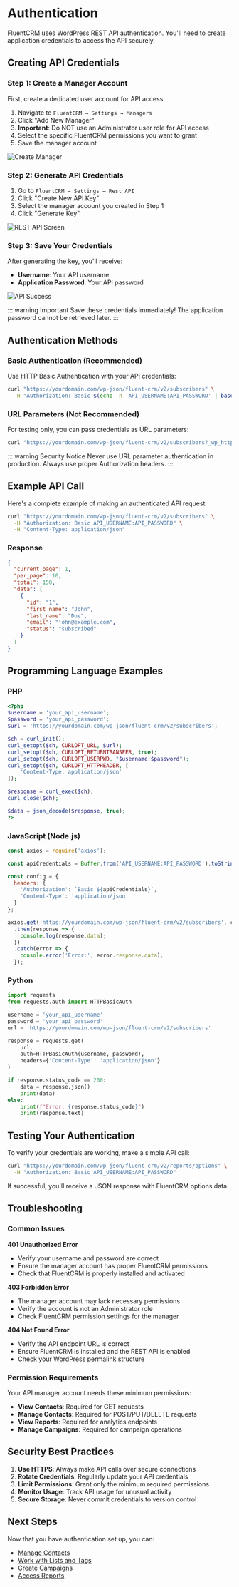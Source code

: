 # Authentication

FluentCRM uses WordPress REST API authentication. You'll need to create application credentials to access the API securely.

## Creating API Credentials

### Step 1: Create a Manager Account

First, create a dedicated user account for API access:

1. Navigate to `FluentCRM → Settings → Managers`
2. Click "Add New Manager" 
3. **Important**: Do NOT use an Administrator user role for API access
4. Select the specific FluentCRM permissions you want to grant
5. Save the manager account

![Create Manager](https://rest-api.fluentcrm.com/images/create_manager-8a396fc8.png)

### Step 2: Generate API Credentials

1. Go to `FluentCRM → Settings → Rest API`
2. Click "Create New API Key"
3. Select the manager account you created in Step 1
4. Click "Generate Key"

![REST API Screen](https://rest-api.fluentcrm.com/images/rest_api_screen-9887ffeb.png)

### Step 3: Save Your Credentials

After generating the key, you'll receive:
- **Username**: Your API username  
- **Application Password**: Your API password

![API Success](https://rest-api.fluentcrm.com/images/rest_api_success_keys-1d59b207.png)

::: warning Important
Save these credentials immediately! The application password cannot be retrieved later.
:::

## Authentication Methods

### Basic Authentication (Recommended)

Use HTTP Basic Authentication with your API credentials:

```bash
curl "https://yourdomain.com/wp-json/fluent-crm/v2/subscribers" \
  -H "Authorization: Basic $(echo -n 'API_USERNAME:API_PASSWORD' | base64)"
```

### URL Parameters (Not Recommended)

For testing only, you can pass credentials as URL parameters:

```bash
curl "https://yourdomain.com/wp-json/fluent-crm/v2/subscribers?_wp_http_referer=API_USERNAME:API_PASSWORD"
```

::: warning Security Notice
Never use URL parameter authentication in production. Always use proper Authorization headers.
:::

## Example API Call

Here's a complete example of making an authenticated API request:

```bash
curl "https://yourdomain.com/wp-json/fluent-crm/v2/subscribers" \
  -H "Authorization: Basic API_USERNAME:API_PASSWORD" \
  -H "Content-Type: application/json"
```

### Response

```json
{
  "current_page": 1,
  "per_page": 10,
  "total": 150,
  "data": [
    {
      "id": "1",
      "first_name": "John",
      "last_name": "Doe", 
      "email": "john@example.com",
      "status": "subscribed"
    }
  ]
}
```

## Programming Language Examples

### PHP

```php
<?php
$username = 'your_api_username';
$password = 'your_api_password';
$url = 'https://yourdomain.com/wp-json/fluent-crm/v2/subscribers';

$ch = curl_init();
curl_setopt($ch, CURLOPT_URL, $url);
curl_setopt($ch, CURLOPT_RETURNTRANSFER, true);
curl_setopt($ch, CURLOPT_USERPWD, "$username:$password");
curl_setopt($ch, CURLOPT_HTTPHEADER, [
    'Content-Type: application/json'
]);

$response = curl_exec($ch);
curl_close($ch);

$data = json_decode($response, true);
?>
```

### JavaScript (Node.js)

```javascript
const axios = require('axios');

const apiCredentials = Buffer.from('API_USERNAME:API_PASSWORD').toString('base64');

const config = {
  headers: {
    'Authorization': `Basic ${apiCredentials}`,
    'Content-Type': 'application/json'
  }
};

axios.get('https://yourdomain.com/wp-json/fluent-crm/v2/subscribers', config)
  .then(response => {
    console.log(response.data);
  })
  .catch(error => {
    console.error('Error:', error.response.data);
  });
```

### Python

```python
import requests
from requests.auth import HTTPBasicAuth

username = 'your_api_username'
password = 'your_api_password'
url = 'https://yourdomain.com/wp-json/fluent-crm/v2/subscribers'

response = requests.get(
    url,
    auth=HTTPBasicAuth(username, password),
    headers={'Content-Type': 'application/json'}
)

if response.status_code == 200:
    data = response.json()
    print(data)
else:
    print(f"Error: {response.status_code}")
    print(response.text)
```

## Testing Your Authentication

To verify your credentials are working, make a simple API call:

```bash
curl "https://yourdomain.com/wp-json/fluent-crm/v2/reports/options" \
  -H "Authorization: Basic API_USERNAME:API_PASSWORD"
```

If successful, you'll receive a JSON response with FluentCRM options data.

## Troubleshooting

### Common Issues

**401 Unauthorized Error**
- Verify your username and password are correct
- Ensure the manager account has proper FluentCRM permissions
- Check that FluentCRM is properly installed and activated

**403 Forbidden Error**  
- The manager account may lack necessary permissions
- Verify the account is not an Administrator role
- Check FluentCRM permission settings for the manager

**404 Not Found Error**
- Verify the API endpoint URL is correct
- Ensure FluentCRM is installed and the REST API is enabled
- Check your WordPress permalink structure

### Permission Requirements

Your API manager account needs these minimum permissions:
- **View Contacts**: Required for GET requests
- **Manage Contacts**: Required for POST/PUT/DELETE requests  
- **View Reports**: Required for analytics endpoints
- **Manage Campaigns**: Required for campaign operations

## Security Best Practices

1. **Use HTTPS**: Always make API calls over secure connections
2. **Rotate Credentials**: Regularly update your API credentials
3. **Limit Permissions**: Grant only the minimum required permissions
4. **Monitor Usage**: Track API usage for unusual activity
5. **Secure Storage**: Never commit credentials to version control

## Next Steps

Now that you have authentication set up, you can:
- [Manage Contacts](/rest-api/contacts)
- [Work with Lists and Tags](/rest-api/lists)
- [Create Campaigns](/rest-api/campaigns)
- [Access Reports](/rest-api/reports)
